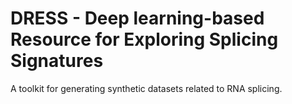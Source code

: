 # DRESS - Deep learning-based Resource for Exploring Splicing Signatures

A toolkit for generating synthetic datasets related to RNA splicing.
